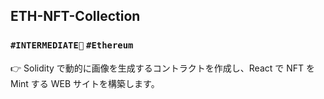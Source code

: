 ## ETH-NFT-Collection

### `#INTERMEDIATE🐥` `#Ethereum` 

👉 Solidity で動的に画像を生成するコントラクトを作成し、React で NFT を Mint する WEB サイトを構築します。
